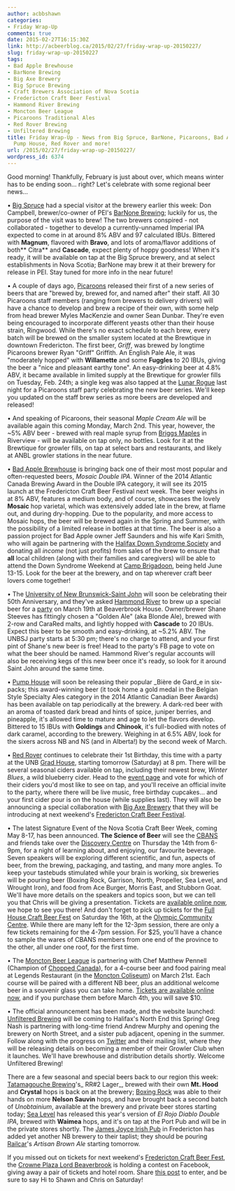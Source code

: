 ```yaml
---
author: acbbshawn
categories:
- Friday Wrap-Up
comments: true
date: 2015-02-27T16:15:30Z
link: http://acbeerblog.ca/2015/02/27/friday-wrap-up-20150227/
slug: friday-wrap-up-20150227
tags:
- Bad Apple Brewhouse
- BarNone Brewing
- Big Axe Brewery
- Big Spruce Brewing
- Craft Brewers Association of Nova Scotia
- Fredericton Craft Beer Festival
- Hammond River Brewing
- Moncton Beer League
- Picaroons Traditional Ales
- Red Rover Brewing
- Unfiltered Brewing
title: Friday Wrap-Up - News from Big Spruce, BarNone, Picaroons, Bad Apple Brewhouse,
  Pump House, Red Rover and more!
url: /2015/02/27/friday-wrap-up-20150227/
wordpress_id: 6374
---
```


Good morning! Thankfully, February is just about over, which means winter has to be ending soon... right? Let's celebrate with some regional beer news...

• [Big Spruce](http://www.bigspruce.ca/) had a special visitor at the brewery earlier this week: Don Campbell, brewer/co-owner of PEI's [BarNone Brewing](https://www.facebook.com/BarNone.Brewing); luckily for us, the purpose of the visit was to brew! The two brewers conspired - not collaborated - together to develop a currently-unnamed Imperial IPA expected to come in at around 8% ABV and 97 calculated IBUs. Bittered with **Magnum**, flavored with **Bravo**, and lots of aroma/flavor additions of both** Citra** and **Cascade**, expect plenty of hoppy goodness! When it's ready, it will be available on tap at the Big Spruce brewery, and at select establishments in Nova Scotia; BarNone may brew it at their brewery for release in PEI. Stay tuned for more info in the near future!

• A couple of days ago, [Picaroons](https://www.facebook.com/picaroons) released their first of a new series of beers that are "brewed by, brewed for, and named after" their staff. All 30 Picaroons staff members (ranging from brewers to delivery drivers) will have a chance to develop and brew a recipe of their own, with some help from head brewer Myles MacKenzie and owner Sean Dunbar. They're even being encouraged to incorporate different yeasts other than their house strain, Ringwood. While there's no exact schedule to each brew, every batch will be brewed on the smaller system located at the Brewtique in downtown Fredericton. The first beer, _Griff_, was brewed by longtime Picaroons brewer Ryan "Griff" Griffith. An English Pale Ale, it was "moderately hopped" with **Willamette** and some **Fuggles** to 20 IBUs, giving the beer a "nice and pleasant earthy tone". An easy-drinking beer at 4.8% ABV, it became available in limited supply at the Brewtique for growler fills on Tuesday, Feb. 24th; a single keg was also tapped at the [Lunar Rogue](http://www.lunarrogue.com/) last night for a Picaroons staff party celebrating the new beer series. We'll keep you updated on the staff brew series as more beers are developed and released!

• And speaking of Picaroons, their seasonal _Maple Cream Ale_ will be available again this coming Monday, March 2nd. This year, however, the ~5% ABV beer - brewed with real maple syrup from [Briggs Maples](http://www.briggsmaples.com/s_8.html) in Riverview - will be available on tap only, no bottles. Look for it at the Brewtique for growler fills, on tap at select bars and restaurants, and likely at ANBL growler stations in the near future.

• [Bad Apple Brewhouse](http://badapplebrewhouse.ca/) is bringing back one of their most most popular and often-requested beers, _Mosaic Double IPA_. Winner of the 2014 Atlantic Canada Brewing Award in the Double IPA category, it will see its 2015 launch at the Fredericton Craft Beer Festival next week. The beer weighs in at 8% ABV, features a medium body, and of course, showcases the lovely **Mosaic** hop varietal, which was extensively added late in the brew, at flame out, and during dry-hopping. Due to the popularity, and more access to Mosaic hops, the beer will be brewed again in the Spring and Summer, with the possibility of a limited release in bottles at that time. The beer is also a passion project for Bad Apple owner Jeff Saunders and his wife Kari Smith, who will again be partnering with the [Halifax Down Syndrome Society](http://halifaxnsdss.ca/) and donating all _income_ (not just profits) from sales of the brew to ensure that **all** local children (along with their families and caregivers) will be able to attend the Down Syndrome Weekend at [Camp Brigadoon](http://brigadoonvillage.org/), being held June 13-15. Look for the beer at the brewery, and on tap wherever craft beer lovers come together!

• The [University of New Brunswick-Saint John](http://www.unb.ca/saintjohn/prospective/) will soon be celebrating their 50th Anniversary, and they've asked [Hammond River](https://www.facebook.com/hammondriverbrewery) to brew up a special beer for a [party](https://www.facebook.com/events/694827790661384) on March 19th at Beaverbrook House. Owner/brewer Shane Steeves has fittingly chosen a "Golden Ale" (aka Blonde Ale), brewed with 2-row and CaraRed malts, and lightly hopped with **Cascade** to 20 IBUs. Expect this beer to be smooth and easy-drinking, at ~5.2% ABV. The UNBSJ party starts at 5:30 pm; there's no charge to attend, and your first pint of Shane's new beer is free! Head to the party's FB page to vote on what the beer should be named. Hammond River's regular accounts will also be receiving kegs of this new beer once it's ready, so look for it around Saint John around the same time.

• [Pump House](http://beer.pumphousebrewery.ca/) will soon be releasing their popular _Bière de Gard_e in six-packs; this award-winning beer (it took home a gold medal in the Belgian Style Specialty Ales category in the 2014 Atlantic Canadian Beer Awards) has been available on tap periodically at the brewery. A dark-red beer with an aroma of toasted dark bread and hints of spice, juniper berries, and pineapple, it's allowed time to mature and age to let the flavors develop. Bittered to 15 IBUs with **Goldings** and **Chinook**, it's full-bodied with notes of dark caramel, according to the brewery. Weighing in at 6.5% ABV, look for the sixers across NB and NS (and in Alberta!) by the second week of March.

• [Red Rover](http://www.redroverbrew.com/) continues to celebrate their 1st Birthday, this time with a party at the UNB [Grad House](https://www.facebook.com/aldenknowlan), starting tomorrow (Saturday) at 8 pm. There will be several seasonal ciders available on tap, including their newest brew, _Winter Blues_, a wild blueberry cider. Head to the [event page](https://www.facebook.com/events/1548735122075935) and vote for which of their ciders you'd most like to see on tap, and you'll receive an official invite to the party, where there will be live music, free birthday cupcakes... and your first cider pour is on the house (while supplies last). They will also be announcing a special collaboration with [Big Axe Brewery](https://www.facebook.com/BigAxeBrewery) that they will be introducing at next weekend's [Fredericton Craft Beer Festival](http://www.frederictoncraftbeerfestival.com/).

• The latest Signature Event of the Nova Scotia Craft Beer Week, coming May 8-17, has been announced. **The Science of Beer** will see the [CBANS](http://nscraftbeer.ca/) and friends take over the [Discovery Centre](http://thediscoverycentre.ca/) on Thursday the 14th from 6-9pm, for a night of learning about, and enjoying, our favourite beverage. Seven speakers will be exploring different scientific, and fun, aspects of beer, from the brewing, packaging, and tasting, and many more angles. To keep your tastebuds stimulated while your brain is working, six breweries will be pouring beer (Boxing Rock​, Garrison​, North​, Propeller​, Sea Level, and Wrought Iron​), and food from Ace Burger, Morris East, and Stubborn Goat. We'll have more details on the speakers and topics soon, but we can tell you that Chris will be giving a presentation. Tickets are [available online now](http://localconnections.ca/events/view/512/the-science-of-beer), we hope to see you there! And don't forget to pick up tickets for the [Full House Craft Beer Fest](http://localconnections.ca/events/view/499/full-house-craft-beer-fest) on Saturday the 16th, at the [Olympic Community Centre](http://saintantonios.ca/hall.html). While there are many left for the 12-3pm session, there are only a few tickets remaining for the 4-7pm session. For $25, you'll have a chance to sample the wares of CBANS members from one end of the province to the other, all under one roof, for the first time.

• The [Moncton Beer League](https://www.facebook.com/MonctonBeerLeague) is partnering with Chef Matthew Pennell (Champion of [Chopped Canada](http://www.foodnetwork.com/shows/chopped-canada.html)), for a 4-course beer and food pairing meal at Legends Restaurant (in the [Moncton Coliseum](http://www.monctoncoliseum.com/Moncton_Coliseum_Venue.htm)) on March 21st. Each course will be paired with a different NB beer, plus an additional welcome beer in a souvenir glass you can take home. [Tickets are available online now](https://www.eventbrite.ca/e/nb-craft-beer-dinner-tickets-15905397472), and if you purchase them before March 4th, you will save $10.

• The official announcement has been made, and the website launched: [Unfiltered Brewing](http://unfuckingfiltered.com/) will be coming to Halifax's North End this Spring! Greg Nash is partnering with long-time friend Andrew Murphy and opening the brewery on North Street, and a sister pub adjacent, opening in the summer. Follow along with the progress on [Twitter](https://twitter.com/unfilteredbrews) and their mailing list, where they will be releasing details on becoming a member of their Growler Club when it launches. We'll have brewhouse and distribution details shortly. Welcome Unfiltered Brewing!

There are a few seasonal and special beers back to our region this week: [Tatamagouche Brewing](http://tatabrew.com/)'s_ RR#2 Lager_, brewed with their own **Mt. Hood** and **Crystal** hops is back on at the brewery; [Boxing Rock](http://www.boxingrock.ca/) was able to their hands on more **Nelson Sauvin** hops, and have brought back a second batch of _Unobtainium_, available at the brewery and private beer stores starting today; [Sea Level](http://www.sealevelbrewing.com/) has released this year's version of  _El Rojo Diablo Double IPA_, brewed with **Waimea** hops, and it's on tap at the Port Pub and will be in the private stores shortly. The [James Joyce Irish Pub](https://www.facebook.com/FoodatTheCrownDowntown) in Fredericton has added yet another NB brewery to their taplist; they should be pouring [Railcar](http://railcarbrewing.com/)'s _Artisan Brown Ale_ starting tomorrow.

If you missed out on tickets for next weekend's [Fredericton Craft Beer Fest](http://www.frederictoncraftbeerfestival.com/), the [Crowne Plaza Lord Beaverbrook](http://www.ihg.com/crowneplaza/hotels/us/en/fredericton/yfcqs/hoteldetail) is holding a contest on Facebook, giving away a pair of tickets and hotel room. Share [this post](https://www.facebook.com/FoodatTheCrownDowntown/photos/a.244216275702507.1073741828.244204042370397/285605131563621/?type=1&theater) to enter, and be sure to say Hi to Shawn and Chris on Saturday!
